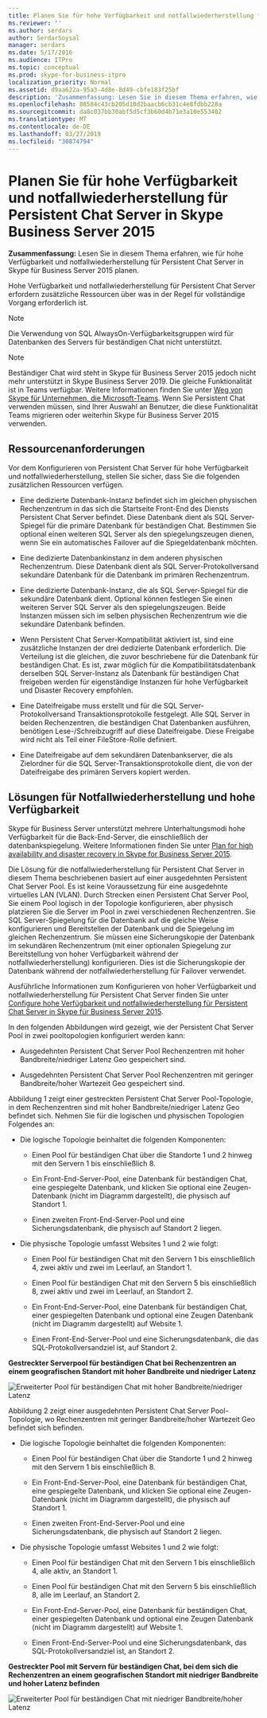 ```yaml
---
title: Planen Sie für hohe Verfügbarkeit und notfallwiederherstellung für Persistent Chat Server in Skype Business Server 2015
ms.reviewer: ''
ms.author: serdars
author: SerdarSoysal
manager: serdars
ms.date: 5/17/2016
ms.audience: ITPro
ms.topic: conceptual
ms.prod: skype-for-business-itpro
localization_priority: Normal
ms.assetid: d9aa622a-95a3-4d8e-8d49-cbfe183f25bf
description: 'Zusammenfassung: Lesen Sie in diesem Thema erfahren, wie für hohe Verfügbarkeit und notfallwiederherstellung für Persistent Chat Server in Skype für Business Server 2015 planen.'
ms.openlocfilehash: 88584c43cb205d10d2baacb6cb31c4e8fdbb228a
ms.sourcegitcommit: da8c037bb30abf5d5cf3b60d4b71e3a10e553402
ms.translationtype: MT
ms.contentlocale: de-DE
ms.lasthandoff: 03/27/2019
ms.locfileid: "30874794"
---
```

# <a name="plan-for-high-availability-and-disaster-recovery-for-persistent-chat-server-in-skype-for-business-server-2015"></a>Planen Sie für hohe Verfügbarkeit und notfallwiederherstellung für Persistent Chat Server in Skype Business Server 2015
 
**Zusammenfassung:** Lesen Sie in diesem Thema erfahren, wie für hohe Verfügbarkeit und notfallwiederherstellung für Persistent Chat Server in Skype für Business Server 2015 planen.
  
Hohe Verfügbarkeit und notfallwiederherstellung für Persistent Chat Server erfordern zusätzliche Ressourcen über was in der Regel für vollständige Vorgang erforderlich ist. 
  
> [!NOTE]
> Die Verwendung von SQL AlwaysOn-Verfügbarkeitsgruppen wird für Datenbanken des Servers für beständigen Chat nicht unterstützt. 

> [!NOTE] 
> Beständiger Chat wird steht in Skype für Business Server 2015 jedoch nicht mehr unterstützt in Skype Business Server 2019. Die gleiche Funktionalität ist in Teams verfügbar. Weitere Informationen finden Sie unter [Weg von Skype für Unternehmen, die Microsoft-Teams](/microsoftteams/journey-skypeforbusiness-teams). Wenn Sie Persistent Chat verwenden müssen, sind Ihrer Auswahl an Benutzer, die diese Funktionalität Teams migrieren oder weiterhin Skype für Business Server 2015 verwenden. 
  
## <a name="resource-requirements"></a>Ressourcenanforderungen

Vor dem Konfigurieren von Persistent Chat Server für hohe Verfügbarkeit und notfallwiederherstellung, stellen Sie sicher, dass Sie die folgenden zusätzlichen Ressourcen verfügen. 
  
- Eine dedizierte Datenbank-Instanz befindet sich im gleichen physischen Rechenzentrum in das sich die Startseite Front-End des Diensts Persistent Chat Server befindet. Diese Datenbank dient als SQL Server-Spiegel für die primäre Datenbank für beständigen Chat. Bestimmen Sie optional einen weiteren SQL Server als den spiegelungszeugen dienen, wenn Sie ein automatisches Failover auf die Spiegeldatenbank möchten.
    
- Eine dedizierte Datenbankinstanz in dem anderen physischen Rechenzentrum. Diese Datenbank dient als SQL Server-Protokollversand sekundäre Datenbank für die Datenbank im primären Rechenzentrum.
    
- Eine dedizierte Datenbank-Instanz, die als SQL Server-Spiegel für die sekundäre Datenbank dient. Optional können festlegen Sie einen weiteren Server SQL Server als den spiegelungszeugen. Beide Instanzen müssen sich im selben physischen Rechenzentrum wie die sekundäre Datenbank befinden.
    
- Wenn Persistent Chat Server-Kompatibilität aktiviert ist, sind eine zusätzliche Instanzen der drei dedizierte Datenbank erforderlich. Die Verteilung ist die gleichen, die zuvor beschriebene für die Datenbank für beständigen Chat. Es ist, zwar möglich für die Kompatibilitätsdatenbank derselben SQL Server-Instanz als Datenbank für beständigen Chat freigeben werden für eigenständige Instanzen für hohe Verfügbarkeit und Disaster Recovery empfohlen.
    
- Eine Dateifreigabe muss erstellt und für die SQL Server-Protokollversand Transaktionsprotokolle festgelegt. Alle SQL Server in beiden Rechenzentren, die beständigen Chat Datenbanken ausführen, benötigen Lese-/Schreibzugriff auf diese Dateifreigabe. Diese Freigabe wird nicht als Teil einer FileStore-Rolle definiert.
    
- Eine Dateifreigabe auf dem sekundären Datenbankserver, die als Zielordner für die SQL Server-Transaktionsprotokolle dient, die von der Dateifreigabe des primären Servers kopiert werden.
    
## <a name="disaster-recovery-and-high-availability-solutions"></a>Lösungen für Notfallwiederherstellung und hohe Verfügbarkeit

Skype für Business Server unterstützt mehrere Unterhaltungsmodi hohe Verfügbarkeit für die Back-End-Server, die einschließlich der datenbankspiegelung. Weitere Informationen finden Sie unter [Plan for high availability and disaster recovery in Skype for Business Server 2015](../../plan-your-deployment/high-availability-and-disaster-recovery/high-availability-and-disaster-recovery.md). 
  
Die Lösung für die notfallwiederherstellung für Persistent Chat Server in diesem Thema beschriebenen basiert auf einer ausgedehnten Persistent Chat Server Pool. Es ist keine Voraussetzung für eine ausgedehnte virtuelles LAN (VLAN). Durch Strecken einen Persistent Chat Server Pool, Sie einem Pool logisch in der Topologie konfigurieren, aber physisch platzieren Sie die Server im Pool in zwei verschiedenen Rechenzentren. Sie SQL Server-Spiegelung für die Datenbank auf die gleiche Weise konfigurieren und Bereitstellen der Datenbank und die Spiegelung im gleichen Rechenzentrum. Sie müssen eine Sicherungskopie der Datenbank im sekundären Rechenzentrum (mit einer optionalen Spiegelung zur Bereitstellung von hoher Verfügbarkeit während der notfallwiederherstellung) konfigurieren. Dies ist die Sicherungskopie der Datenbank während der notfallwiederherstellung für Failover verwendet. 
  
Ausführliche Informationen zum Konfigurieren von hoher Verfügbarkeit und notfallwiederherstellung für Persistent Chat Server finden Sie unter [Configure hohe Verfügbarkeit und notfallwiederherstellung für Persistent Chat Server in Skype für Business Server 2015](../../deploy/deploy-persistent-chat-server/configure-hadr-for-persistent-chat.md). 
  
In den folgenden Abbildungen wird gezeigt, wie der Persistent Chat Server Pool in zwei pooltopologien konfiguriert werden kann:
  
- Ausgedehnten Persistent Chat Server Pool Rechenzentren mit hoher Bandbreite/niedriger Latenz Geo gespeichert sind.
    
- Ausgedehnten Persistent Chat Server Pool Rechenzentren mit geringer Bandbreite/hoher Wartezeit Geo gespeichert sind.
    
Abbildung 1 zeigt einer gestreckten Persistent Chat Server Pool-Topologie, in dem Rechenzentren sind mit hoher Bandbreite/niedriger Latenz Geo befindet sich. Nehmen Sie für die logischen und physischen Topologien Folgendes an:
  
- Die logische Topologie beinhaltet die folgenden Komponenten:
    
  - Einen Pool für beständigen Chat über die Standorte 1 und 2 hinweg mit den Servern 1 bis einschließlich 8.
    
  - Ein Front-End-Server-Pool, eine Datenbank für beständigen Chat, eine gespiegelte Datenbank, und klicken Sie optional eine Zeugen-Datenbank (nicht im Diagramm dargestellt), die physisch auf Standort 1. 
    
  - Einen zweiten Front-End-Server-Pool und eine Sicherungsdatenbank, die physisch auf Standort 2 liegen.
    
- Die physische Topologie umfasst Websites 1 und 2 wie folgt:
    
  - Einen Pool für beständigen Chat mit den Servern 1 bis einschließlich 4, zwei aktiv und zwei im Leerlauf, an Standort 1.
    
  - Einen Pool für beständigen Chat mit den Servern 5 bis einschließlich 8, zwei aktiv und zwei im Leerlauf, an Standort 2.
    
  - Ein Front-End-Server-Pool, eine Datenbank für beständigen Chat, einer gespiegelten Datenbank und optional eine Zeugen Datenbank (nicht im Diagramm dargestellt) auf Website 1.
    
  - Einen Front-End-Server-Pool und eine Sicherungsdatenbank, die das SQL-Protokollversandziel ist, auf Standort 2.
    
**Gestreckter Serverpool für beständigen Chat bei Rechenzentren an einem geografischen Standort mit hoher Bandbreite und niedriger Latenz**

![Erweiterter Pool für beständigen Chat mit hoher Bandbreite/niedriger Latenz](../../media/55cf3d4b-5f51-4d2f-84ca-b4a13dc5eba3.png)
  
Abbildung 2 zeigt einer ausgedehnten Persistent Chat Server Pool-Topologie, wo Rechenzentren mit geringer Bandbreite/hoher Wartezeit Geo befindet sich befinden.
  
- Die logische Topologie beinhaltet die folgenden Komponenten:
    
  - Einen Pool für beständigen Chat über die Standorte 1 und 2 hinweg mit den Servern 1 bis einschließlich 8.
    
  - Ein Front-End-Server-Pool, eine Datenbank für beständigen Chat, eine gespiegelte Datenbank, und klicken Sie optional eine Zeugen-Datenbank (nicht im Diagramm dargestellt), die physisch auf Standort 1. 
    
  - Einen zweiten Front-End-Server-Pool und eine Sicherungsdatenbank, die physisch auf Standort 2 liegen.
    
- Die physische Topologie umfasst Websites 1 und 2 wie folgt:
    
  - Einen Pool für beständigen Chat mit den Servern 1 bis einschließlich 4, alle aktiv, an Standort 1.
    
  - Einen Pool für beständigen Chat mit den Servern 5 bis einschließlich 8, alle im Leerlauf, an Standort 2.
    
  - Ein Front-End-Server-Pool, eine Datenbank für beständigen Chat, einer gespiegelten Datenbank und optional eine Zeugen Datenbank (nicht im Diagramm dargestellt) auf Website 1.
    
  - Einen Front-End-Server-Pool und eine Sicherungsdatenbank, das SQL-Protokollversandziel ist, an Standort 2.
    
**Gestreckter Pool mit Servern für beständigen Chat, bei dem sich die Rechenzentren an einem geografischen Standort mit niedriger Bandbreite und hoher Latenz befinden**

![Erweiterter Pool für beständigen Chat mit niedriger Bandbreite/hoher Latenz](../../media/40cbd902-57b8-4d57-a61c-cde4e0bd47f0.png)
  

